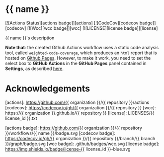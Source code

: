 # {{ name }}

[![Actions Status][actions badge]][actions]
[![CodeCov][codecov badge]][codecov]
[![Wcc][wcc badge]][wcc]
[![LICENSE][license badge]][license]

{{ name }}'s description

**Note that**: the created Github Actions workflow uses a static code analysis tool, called `weighted-code-coverage`, which produces an `html` report that is hosted on [Github Pages](https://docs.github.com/en/pages). However, to make it work, you need to set the select box to **GitHub Actions** in the **GitHub Pages** panel contained in **Settings**, as described [here](https://docs.github.com/en/pages/getting-started-with-github-pages/configuring-a-publishing-source-for-your-github-pages-site#publishing-with-a-custom-github-actions-workflow).

# Acknowledgements

<!-- Links -->
[actions]: https://github.com/{{ organization }}/{{ repository }}/actions
[codecov]: https://codecov.io/gh/{{ organization }}/{{ repository }}
[wcc]: https://{{ organization }}.github.io/{{ repository }}
[license]: LICENSES/{{ license_id }}.txt

<!-- Badges -->
[actions badge]: https://github.com/{{ organization }}/{{ repository }}/workflows/{{ name }}/badge.svg
[codecov badge]: https://codecov.io/gh/{{ organization }}/{{ repository }}/branch/{{ branch }}/graph/badge.svg
[wcc badge]: .github/badges/wcc.svg
[license badge]: https://img.shields.io/badge/license-{{ license_id }}-blue.svg
